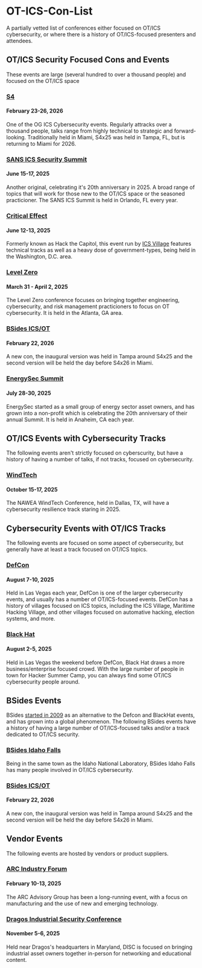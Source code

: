 # OT-ICS-Con-List
A partially vetted list of conferences either focused on OT/ICS cybersecurity, or where there is a history of OT/ICS-focused presenters and attendees. 
## OT/ICS Security Focused Cons and Events
These events are large (several hundred to over a thousand people) and focused on the OT/ICS space
### [S4](https://s4xevents.com)
#### February 23-26, 2026
One of the OG ICS Cybersecurity events. Regularly attracks over a thousand people, talks range from highly technical to strategic and forward-looking. Traditionally held in Miami, S4x25 was held in Tampa, FL, but is returning to Miami for 2026.
### [SANS ICS Security Summit](https://www.sans.org/cyber-security-training-events/ics-security-summit-2025/)
#### June 15-17, 2025
Another original, celebrating it's 20th anniversary in 2025. A broad range of topics that will work for those new to the OT/ICS space or the seasoned practicioner. The SANS ICS Summit is held in Orlando, FL every year.
### [Critical Effect](https://www.icsvillage.com/events#)
#### June 12-13, 2025
Formerly known as Hack the Capitol, this event run by [ICS Village](https://www.icsvillage.com) features technical tracks as well as a heavy dose of government-types, being held in the Washington, D.C. area.
### [Level Zero](https://levelzeroconference.com)
#### March 31 - April 2, 2025
The Level Zero conference focuses on bringing together engineering, cybersecurity, and risk management practicioners to focus on OT cybersecurity. It is held in the Atlanta, GA area.
### [BSides ICS/OT](www.bsidesics.org)
#### February 22, 2026
A new con, the inaugural version was held in Tampa around S4x25 and the second version will be held the day before S4x26 in Miami. 
### [EnergySec Summit](https://www.energysec.org/energysec-summit)
#### July 28-30, 2025
EnergySec started as a small group of energy sector asset owners, and has grown into a non-profit which is celebrating the 20th anniversary of their annual Summit. It is held in Anaheim, CA each year.
## OT/ICS Events with Cybersecurity Tracks
The following events aren't strictly focused on cyberscurity, but have a history of having a number of talks, if not tracks, focused on cybersecurity.
### [WindTech](https://naweawindtech2025.org/abstracts/)
#### October 15-17, 2025
The NAWEA WindTech Conference, held in Dallas, TX, will have a cybersecurity resilience track staring in 2025. 
## Cybersecurity Events with OT/ICS Tracks
The following events are focused on some aspect of cybersecurity, but generally have at least a track focused on OT/ICS topics.
### [DefCon](https://defcon.org)
#### August 7-10, 2025
Held in Las Vegas each year, DefCon is one of the larger cybersecurity events, and usually has a number of OT/ICS-focused events. DefCon has a history of villages focused on ICS topics, including the ICS Village, Maritime Hacking Village, and other villages focused on automative hacking, election systems, and more.
### [Black Hat](https://www.blackhat.com/us-25/)
#### August 2-5, 2025
Held in Las Vegas the weekend before DefCon, Black Hat draws a more business/enterprise focused crowd. With the large number of people in town for Hacker Summer Camp, you can always find some OT/ICS cybersecurity people around.
## BSides Events 
BSides [started in 2009](www.bsides.org) as an alternative to the Defcon and BlackHat events, and has grown into a global phenomenon. The following BSides events have a history of having a large number of OT/ICS-focused talks and/or a track dedicated to OT/ICS security.
### [BSides Idaho Falls](www.bsidesidahofalls.org)
Being in the same town as the Idaho National Laboratory, BSides Idaho Falls has many people involved in OT/ICS cybersecurity.
### [BSides ICS/OT](www.bsidesics.org)
#### February 22, 2026
A new con, the inaugural version was held in Tampa around S4x25 and the second version will be held the day before S4x26 in Miami. 
## Vendor Events
The following events are hosted by vendors or product suppliers.
### [ARC Industry Forum](https://www.arcweb.com/events)
#### February 10-13, 2025
The ARC Advisory Group has been a long-running event, with a focus on manufacturing and the use of new and emerging technology. 
### [Dragos Industrial Security Conference](https://hub.dragos.com/disc-2025)
#### November 5-6, 2025
Held near Dragos's headquarters in Maryland, DISC is focused on bringing industrial asset owners together in-person for networking and educational content.